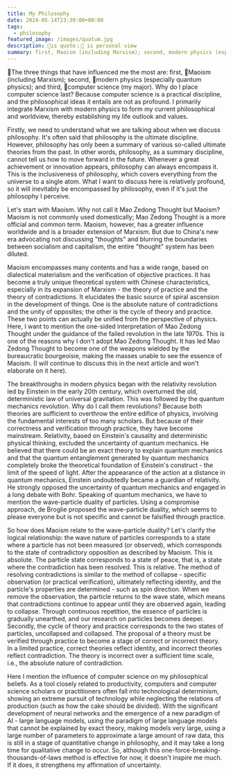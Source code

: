 ```yaml
---
title: My Philosophy
date: 2024-05-14T23:39:00+08:00
tags:
  - philosophy
featured_image: /images/quatum.jpg
description: 📌is quote；💭 is personal view
summary: first, Maoism (including Marxism); second, modern physics (especially quantum physics); and third, computer science (my major)
---
```

💭The three things that have influenced me the most are: first, 📌Maoism (including Marxism); second, 📌modern physics (especially quantum physics); and third, 📌computer science (my major). Why do I place computer science last? Because computer science is a practical discipline, and the philosophical ideas it entails are not as profound. I primarily integrate Marxism with modern physics to form my current philosophical and worldview, thereby establishing my life outlook and values.

Firstly, we need to understand what we are talking about when we discuss philosophy. It's often said that philosophy is the ultimate discipline. However, philosophy has only been a summary of various so-called ultimate theories from the past. In other words, philosophy, as a summary discipline, cannot tell us how to move forward in the future. Whenever a great achievement or innovation appears, philosophy can always encompass it. This is the inclusiveness of philosophy, which covers everything from the universe to a single atom. What I want to discuss here is relatively profound, so it will inevitably be encompassed by philosophy, even if it's just the philosophy I perceive.

Let's start with Maoism. Why not call it Mao Zedong Thought but Maoism? Maoism is not commonly used domestically; Mao Zedong Thought is a more official and common term. Maoism, however, has a greater influence worldwide and is a broader extension of Marxism. But due to China's new era advocating not discussing "thoughts" and blurring the boundaries between socialism and capitalism, the entire "thought" system has been diluted.

Maoism encompasses many contents and has a wide range, based on dialectical materialism and the verification of objective practices. It has become a truly unique theoretical system with Chinese characteristics, especially in its expansion of Marxism - the theory of practice and the theory of contradictions. It elucidates the basic source of spiral ascension in the development of things. One is the absolute nature of contradictions and the unity of opposites; the other is the cycle of theory and practice. These two points can actually be unified from the perspective of physics. Here, I want to mention the one-sided interpretation of Mao Zedong Thought under the guidance of the failed revolution in the late 1970s. This is one of the reasons why I don't adopt Mao Zedong Thought. It has led Mao Zedong Thought to become one of the weapons wielded by the bureaucratic bourgeoisie, making the masses unable to see the essence of Maoism. (I will continue to discuss this in the next article and won't elaborate on it here).

The breakthroughs in modern physics began with the relativity revolution led by Einstein in the early 20th century, which overturned the old, deterministic law of universal gravitation. This was followed by the quantum mechanics revolution. Why do I call them revolutions? Because both theories are sufficient to overthrow the entire edifice of physics, involving the fundamental interests of too many scholars. But because of their correctness and verification through practice, they have become mainstream. Relativity, based on Einstein's causality and deterministic physical thinking, excluded the uncertainty of quantum mechanics. He believed that there could be an exact theory to explain quantum mechanics and that the quantum entanglement generated by quantum mechanics completely broke the theoretical foundation of Einstein's construct - the limit of the speed of light. After the appearance of the action at a distance in quantum mechanics, Einstein undoubtedly became a guardian of relativity. He strongly opposed the uncertainty of quantum mechanics and engaged in a long debate with Bohr. Speaking of quantum mechanics, we have to mention the wave-particle duality of particles. Using a compromise approach, de Broglie proposed the wave-particle duality, which seems to please everyone but is not specific and cannot be falsified through practice.

So how does Maoism relate to the wave-particle duality? Let's clarify the logical relationship: the wave nature of particles corresponds to a state where a particle has not been measured (or observed), which corresponds to the state of contradictory opposition as described by Maoism. This is absolute. The particle state corresponds to a state of peace, that is, a state where the contradiction has been resolved. This is relative. The method of resolving contradictions is similar to the method of collapse - specific observation (or practical verification), ultimately reflecting identity, and the particle's properties are determined - such as spin direction. When we remove the observation, the particle returns to the wave state, which means that contradictions continue to appear until they are observed again, leading to collapse. Through continuous repetition, the essence of particles is gradually unearthed, and our research on particles becomes deeper. Secondly, the cycle of theory and practice corresponds to the two states of particles, uncollapsed and collapsed. The proposal of a theory must be verified through practice to become a stage of correct or incorrect theory. In a limited practice, correct theories reflect identity, and incorrect theories reflect contradiction. The theory is incorrect over a sufficient time scale, i.e., the absolute nature of contradiction.

Here I mention the influence of computer science on my philosophical beliefs. As a tool closely related to productivity, computers and computer science scholars or practitioners often fall into technological determinism, showing an extreme pursuit of technology while neglecting the relations of production (such as how the cake should be divided). With the significant development of neural networks and the emergence of a new paradigm of AI - large language models, using the paradigm of large language models that cannot be explained by exact theory, making models very large, using a large number of parameters to approximate a large amount of raw data, this is still in a stage of quantitative change in philosophy, and it may take a long time for qualitative change to occur. So, although this one-force-breaking-thousands-of-laws method is effective for now, it doesn't inspire me much. If it does, it strengthens my affirmation of uncertainty.